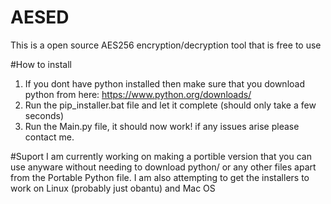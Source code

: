 # AESED
This is a open source AES256 encryption/decryption tool that is free to use

#How to install
1. If you dont have python installed then make sure that you download python from here: https://www.python.org/downloads/ 
2. Run the pip_installer.bat file and let it complete (should only take a few seconds)
3. Run the Main.py file, it should now work! if any issues arise please contact me.

#Suport
I am currently working on making a portible version that you can use anyware without needing to download python/ or any other files apart from the Portable Python file.
I am also attempting to get the installers to work on Linux (probably just obantu) and Mac OS
